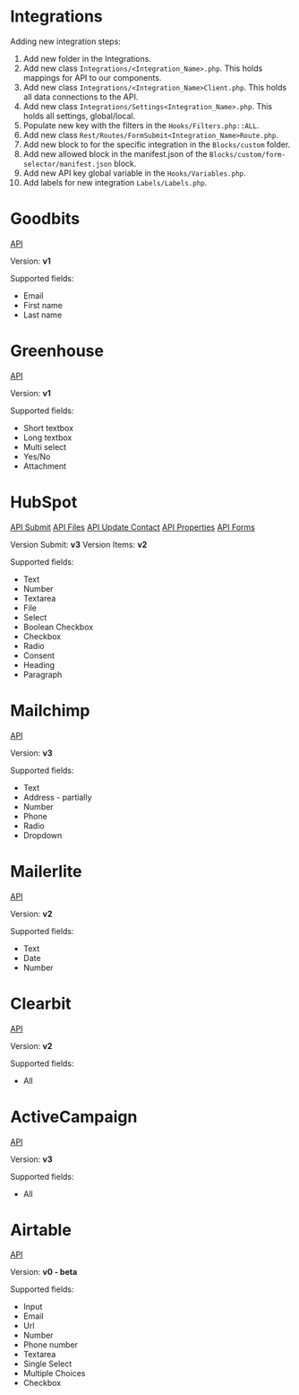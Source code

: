# Integrations

Adding new integration steps:
1. Add new folder in the Integrations.
2. Add new class `Integrations/<Integration_Name>.php`. This holds mappings for API to our components.
3. Add new class `Integrations/<Integration_Name>Client.php`. This holds all data connections to the API.
4. Add new class `Integrations/Settings<Integration_Name>.php`. This holds all settings, global/local.
5. Populate new key with the filters in the `Hooks/Filters.php::ALL`.
6. Add new class `Rest/Routes/FormSubmit<Integration_Name>Route.php`.
7. Add new block to for the specific integration in the `Blocks/custom` folder.
8. Add new allowed block in the manifest.json of the `Blocks/custom/form-selector/manifest.json` block.
9. Add new API key global variable in the `Hooks/Variables.php`.
10. Add labels for new integration `Labels/Labels.php`.

# Goodbits

[API](https://gist.github.com/kalv/84c37780d277da5b7a3cdf5c28359c6b)

Version: **v1**

Supported fields:
* Email
* First name
* Last name

# Greenhouse

[API](https://developers.greenhouse.io/job-board.html)

Version: **v1**

Supported fields:
* Short textbox
* Long textbox
* Multi select
* Yes/No
* Attachment

# HubSpot

[API Submit](https://legacydocs.hubspot.com/docs/methods/forms/submit_form)
[API Files](https://legacydocs.hubspot.com/docs/methods/files/v3/upload_new_file)
[API Update Contact](https://legacydocs.hubspot.com/docs/methods/contacts/create_or_update)
[API Properties](https://legacydocs.hubspot.com/docs/methods/contacts/v2/get_contacts_properties)
[API Forms](https://legacydocs.hubspot.com/docs/methods/forms/v2/get_forms)

Version Submit: **v3**
Version Items: **v2**

Supported fields:
* Text
* Number
* Textarea
* File
* Select
* Boolean Checkbox
* Checkbox
* Radio
* Consent
* Heading
* Paragraph

# Mailchimp

[API](https://mailchimp.com/developer/marketing/api/)

Version: **v3**

Supported fields:
* Text
* Address - partially
* Number
* Phone
* Radio
* Dropdown

# Mailerlite

[API](https://developers.mailerlite.com/docs)

Version: **v2**

Supported fields:
* Text
* Date
* Number

# Clearbit

[API](https://dashboard.clearbit.com/docs)

Version: **v2**

Supported fields:
* All

# ActiveCampaign

[API](https://developers.activecampaign.com/reference/overview)

Version: **v3**

Supported fields:
* All

# Airtable

[API](https://airtable.com/developers/web/api/introduction)

Version: **v0 - beta**

Supported fields:
* Input
* Email
* Url
* Number
* Phone number
* Textarea
* Single Select
* Multiple Choices
* Checkbox
